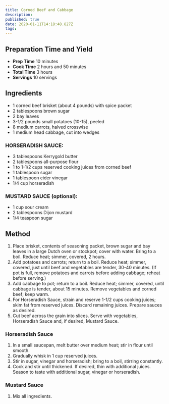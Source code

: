 ```yaml
---
title: Corned Beef and Cabbage
description:
published: true
date: 2020-01-11T14:18:48.827Z
tags:
---
```


## Preparation Time and Yield

- **Prep Time** 10 minutes
- **Cook Time** 2 hours and 50 minutes
- **Total Time** 3 hours
- **Servings** 10 servings

## Ingredients

- 1 corned beef brisket (about 4 pounds) with spice packet
- 2 tablespoons brown sugar
- 2 bay leaves
- 3-1/2 pounds small potatoes (10-15), peeled
- 8 medium carrots, halved crosswise
- 1 medium head cabbage, cut into wedges

### HORSERADISH SAUCE:

- 3 tablespoons Kerrygold butter
- 2 tablespoons all-purpose flour
- 1 to 1-1/2 cups reserved cooking juices from corned beef
- 1 tablespoon sugar
- 1 tablespoon cider vinegar
- 1/4 cup horseradish

### MUSTARD SAUCE (optional):

- 1 cup sour cream
- 2 tablespoons Dijon mustard
- 1/4 teaspoon sugar

## Method

1. Place brisket, contents of seasoning packet, brown sugar and bay leaves in a large Dutch oven or stockpot; cover with water. Bring to a boil. Reduce heat; simmer, covered, 2 hours.
2. Add potatoes and carrots; return to a boil. Reduce heat; simmer, covered, just until beef and vegetables are tender, 30-40 minutes. (If pot is full, remove potatoes and carrots before adding cabbage; reheat before serving.)
3. Add cabbage to pot; return to a boil. Reduce heat; simmer, covered, until cabbage is tender, about 15 minutes. Remove vegetables and corned beef; keep warm.
4. For Horseradish Sauce, strain and reserve 1-1/2 cups cooking juices; skim fat from reserved juices. Discard remaining juices. Prepare sauces as desired.
5. Cut beef across the grain into slices. Serve with vegetables, Horseradish Sauce and, if desired, Mustard Sauce.

### Horseradish Sauce

1. In a small saucepan, melt butter over medium heat; stir in flour until smooth.
2. Gradually whisk in 1 cup reserved juices.
3. Stir in sugar, vinegar and horseradish; bring to a boil, stirring constantly.
4. Cook and stir until thickened. If desired, thin with additional juices. Season to taste with additional sugar, vinegar or horseradish.

### Mustard Sauce

1. Mix all ingredients.
